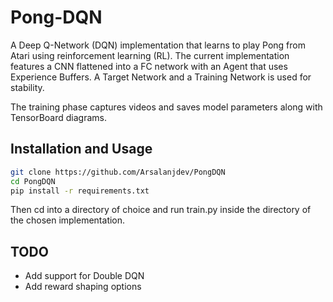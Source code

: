 # Pong-DQN
A Deep Q-Network (DQN) implementation that learns to play Pong from Atari using reinforcement learning (RL).
The current implementation features a CNN flattened into a FC network with an Agent that uses Experience Buffers.
A Target Network and a Training Network is used for stability.

The training phase captures videos and saves model parameters along with TensorBoard diagrams.



## Installation and Usage
```bash
git clone https://github.com/Arsalanjdev/PongDQN
cd PongDQN
pip install -r requirements.txt
```
Then cd into a directory of choice and run train.py inside the directory of the chosen implementation. 


## TODO
- Add support for Double DQN
- Add reward shaping options


